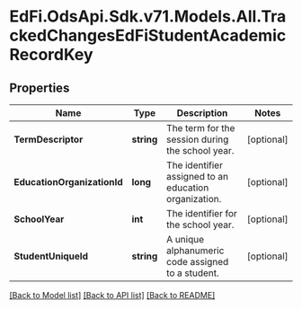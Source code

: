 # EdFi.OdsApi.Sdk.v71.Models.All.TrackedChangesEdFiStudentAcademicRecordKey

## Properties

Name | Type | Description | Notes
------------ | ------------- | ------------- | -------------
**TermDescriptor** | **string** | The term for the session during the school year. | [optional] 
**EducationOrganizationId** | **long** | The identifier assigned to an education organization. | [optional] 
**SchoolYear** | **int** | The identifier for the school year. | [optional] 
**StudentUniqueId** | **string** | A unique alphanumeric code assigned to a student. | [optional] 

[[Back to Model list]](../README.md#documentation-for-models) [[Back to API list]](../README.md#documentation-for-api-endpoints) [[Back to README]](../README.md)


